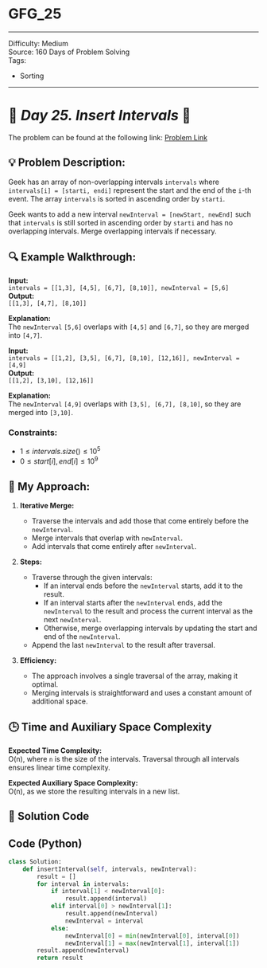 # GFG_25
---
Difficulty: Medium  
Source: 160 Days of Problem Solving  
Tags:
  - Sorting
---

# 🚀 _Day 25. Insert Intervals_ 🧠

The problem can be found at the following link: [Problem Link](https://www.geeksforgeeks.org/batch/gfg-160-problems/track/sorting-gfg-160/problem/insert-interval-1666733333)

## 💡 **Problem Description:**

Geek has an array of non-overlapping intervals `intervals` where `intervals[i] = [starti, endi]` represent the start and the end of the `i`-th event. The array `intervals` is sorted in ascending order by `starti`.

Geek wants to add a new interval `newInterval = [newStart, newEnd]` such that `intervals` is still sorted in ascending order by `starti` and has no overlapping intervals. Merge overlapping intervals if necessary.


## 🔍 **Example Walkthrough:**

**Input:**  
`intervals = [[1,3], [4,5], [6,7], [8,10]], newInterval = [5,6]`  
**Output:**  
`[[1,3], [4,7], [8,10]]`

**Explanation:**  
The `newInterval` `[5,6]` overlaps with `[4,5]` and `[6,7]`, so they are merged into `[4,7]`.


**Input:**  
`intervals = [[1,2], [3,5], [6,7], [8,10], [12,16]], newInterval = [4,9]`  
**Output:**  
`[[1,2], [3,10], [12,16]]`

**Explanation:**  
The `newInterval` `[4,9]` overlaps with `[3,5], [6,7], [8,10]`, so they are merged into `[3,10]`.


### Constraints:

- $`1 ≤ intervals.size() ≤ 10^5`$  
- $`0 ≤ start[i], end[i] ≤ 10^9`$


## 🎯 **My Approach:**

1. **Iterative Merge:**  
   - Traverse the intervals and add those that come entirely before the `newInterval`.  
   - Merge intervals that overlap with `newInterval`.  
   - Add intervals that come entirely after `newInterval`.  

2. **Steps:**  
   - Traverse through the given intervals:
     - If an interval ends before the `newInterval` starts, add it to the result.  
     - If an interval starts after the `newInterval` ends, add the `newInterval` to the result and process the current interval as the next `newInterval`.  
     - Otherwise, merge overlapping intervals by updating the start and end of the `newInterval`.  
   - Append the last `newInterval` to the result after traversal.

3. **Efficiency:**  
   - The approach involves a single traversal of the array, making it optimal.  
   - Merging intervals is straightforward and uses a constant amount of additional space.


## 🕒 **Time and Auxiliary Space Complexity** 

**Expected Time Complexity:**  
O(n), where `n` is the size of the intervals. Traversal through all intervals ensures linear time complexity.

**Expected Auxiliary Space Complexity:**  
O(n), as we store the resulting intervals in a new list.

## 📝 **Solution Code**

## Code (Python)

```python
class Solution:
    def insertInterval(self, intervals, newInterval):
        result = []
        for interval in intervals:
            if interval[1] < newInterval[0]:
                result.append(interval)
            elif interval[0] > newInterval[1]:
                result.append(newInterval)
                newInterval = interval
            else:
                newInterval[0] = min(newInterval[0], interval[0])
                newInterval[1] = max(newInterval[1], interval[1])
        result.append(newInterval)
        return result
```
